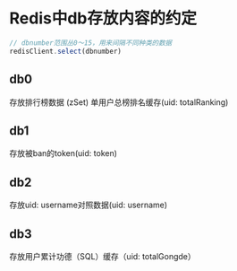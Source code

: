 # Redis中db存放内容的约定

```ts
// dbnumber范围丛0～15，用来间隔不同种类的数据
redisClient.select(dbnumber)
```

## db0
存放排行榜数据 (zSet)
单用户总榜排名缓存(uid: totalRanking)

## db1
存放被ban的token(uid: token)

## db2
存放uid: username对照数据(uid: username)

## db3
存放用户累计功德（SQL）缓存（uid: totalGongde）